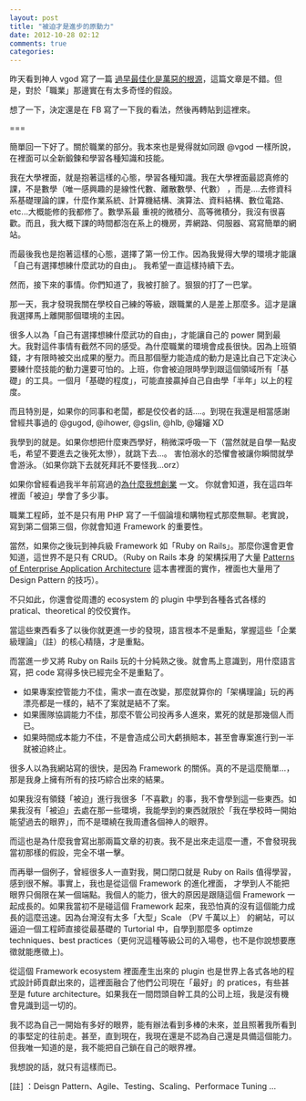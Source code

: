 ```yaml
---
layout: post
title: "被迫才是進步的原動力"
date: 2012-10-28 02:12
comments: true
categories: 
---
```


昨天看到神人 vgod 寫了一篇 [過早最佳化是萬惡的根源](http://blog.vgod.tw/2012/10/27/premature-optimization/)，這篇文章是不錯。但是，對於「職業」那邊實在有太多奇怪的假設。

想了一下，決定還是在 FB 寫了一下我的看法，然後再轉貼到這裡來。

===

簡單回一下好了。關於職業的部分。我本來也是覺得就如同跟 @vgod 一樣所說，在裡面可以全新鍛鍊和學習各種知識和技能。

我在大學裡面，就是抱著這樣的心態，學習各種知識。我在大學裡面最認真修的課，不是數學（唯一感興趣的是線性代數、離散數學、代數）
，而是....去修資科系基礎理論的課，什麼作業系統、計算機結構、演算法、資料結構、數位電路、etc...大概能修的我都修了。數學系最
重視的微積分、高等微積分，我沒有很喜歡。而且，我大概下課的時間都泡在系上的機房，弄網路、伺服器、寫寫簡單的網站。

而最後我也是抱著這樣的心態，選擇了第一份工作。因為我覺得大學的環境才能讓「自己有選擇想練什麼武功的自由」。
我希望一直這樣持續下去。

然而，接下來的事情。你們知道了，我被打臉了。狠狠的打了一巴掌。

那一天，我才發現我關在學校自己練的等級，跟職業的人是差上那麼多。這才是讓我選擇馬上離開那個環境的主因。

很多人以為「自己有選擇想練什麼武功的自由」，才能讓自己的 power 開到最大。我對這件事情有截然不同的感受。為什麼職業的環境會成長很快。因為上班領錢，才有限時被交出成果的壓力。而且那個壓力能造成的動力是遠比自己下定決心要練什麼技能的動力還要可怕的。上班，你會被迫限時學到跟這個領域所有「基礎」的工具。一個月「基礎的程度」，可能直接贏掉自己自由學「半年」以上的程度。

而且特別是，如果你的同事和老闆，都是佼佼者的話....。到現在我還是相當感謝曾經共事過的 @gugod, @ihower, @gslin, @hlb, @嬸嬸 XD

我學到的就是。如果你想把什麼東西學好，稍微深呼吸一下（當然就是自學一點皮毛，希望不要進去之後死太慘），就跳下去...。
害怕溺水的恐懼會被讓你瞬間就學會游泳。（如果你跳下去就死拜託不要怪我...orz）

如果你曾經看過我半年前寫過的[為什麼我想創業](http://xdite-smalltalk.tumblr.com/post/18303489993) 一文。
你就會知道，我在這四年裡面「被迫」學會了多少事。

職業工程師，並不是只有用 PHP 寫了一千個論壇和購物程式那麼無聊。老實說，寫到第二個第三個，你就會知道 Framework 的重要性。

當然，如果你之後玩到神兵級 Framework 如「Ruby on Rails」。那麼你還會更會知道，這世界不是只有 CRUD。（Ruby on Rails 本身
的架構採用了大量 [Patterns of Enterprise Application Architecture](http://www.amazon.com/Patterns-Enterprise-Application-Architecture-Martin/dp/0321127420) 這本書裡面的實作，裡面也大量用了 Design Pattern 的技巧）。

不只如此，你還會從周遭的 ecosystem 的 plugin 中學到各種各式各樣的 pratical、theoretical 的佼佼實作。

當這些東西看多了以後你就更進一步的發現，語言根本不是重點，掌握這些「企業級理論」（註）的核心精隨，才是重點。

而當進一步又將 Ruby on Rails 玩的十分純熟之後。就會馬上意識到，用什麼語言寫，把 code 寫得多快已經完全不是重點了。

* 如果專案控管能力不佳，需求一直在改變，那麼就算你的「架構理論」玩的再漂亮都是一樣的，結不了案就是結不了案。
* 如果團隊協調能力不佳，那麼不管公司投再多人進來，累死的就是那幾個人而已。
* 如果時間成本能力不佳，不是會造成公司大虧損賠本，甚至會專案進行到一半就被迫終止。

很多人以為我網站寫的很快，是因為 Framework 的關係。真的不是這麼簡單...，那是我身上擁有所有的技巧綜合出來的結果。

如果我沒有領錢「被迫」進行我很多「不喜歡」的事，我不會學到這一些東西。如果我沒有「被迫」去處在那一些環境，我能學到的東西就限於「我在學校時一開始能望過去的眼界」，而不是環繞在我周遭各個神人的眼界。

而這也是為什麼我會寫出那兩篇文章的初衷。我不是出來走這麼一遭，不會發現我當初那樣的假設，完全不堪一擊。

而再舉一個例子，曾經很多人一直對我，開口閉口就是 Ruby on Rails 值得學習，感到很不解。事實上，我也是從這個 Framework 的進化裡面，
才學到人不能把眼界只侷限在某一個端點。我個人的能力，很大的原因是跟隨這個 Framework 一起成長的。如果我當初不是碰這個 Framework 起來，我恐怕真的沒有這個能力成長的這麼迅速。因為台灣沒有太多「大型」Scale （PV 千萬以上） 的網站，可以逼迫一個工程師直接從最基礎的 Turtorial 中，自學到那麼多 optimze techniques、best practices（更何況這種等級公司的入場卷，也不是你說想要應徵就能應徵上)。

從這個 Framework ecosystem 裡面產生出來的 plugin 也是世界上各式各地的程式設計師貢獻出來的，這裡面融合了他們公司現在「最好」的 pratices，有些甚至是 future architecture。如果我在一間悶頭自幹工具的公司上班，我是沒有機會見識到這一切的。

我不認為自己一開始有多好的眼界，能有辦法看到多棒的未來，並且照著我所看到的事堅定的往前走。甚至，直到現在，我現在還是不認為自己還是具備這個能力。但我唯一知道的是，我不能把自己鎖在自己的眼界裡。

我想說的話，就只有這樣而已。

[註] ：Deisgn Pattern、Agile、Testing、Scaling、Performace Tuning …

